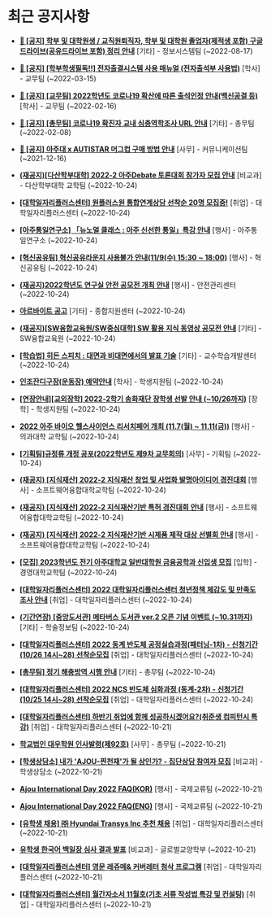 # 최근 공지사항

* **[📌 [공지] 학부 및 대학원생 / 교직원퇴직자, 학부 및 대학원 졸업자(제적생 포함) 구글드라이브(공유드라이브 포함) 정리 안내](http://ajou.ac.kr/kr/ajou/notice.do?mode=view&amp;articleNo=202858&amp;article.offset=0&amp;articleLimit=30)**
 [기타] - 정보시스템팀 (~2022-08-17)

* **[📌 [공지] [학부학생필독!!] 전자출결시스템 사용 매뉴얼 (전자출석부 사용법)](http://ajou.ac.kr/kr/ajou/notice.do?mode=view&amp;articleNo=192571&amp;article.offset=0&amp;articleLimit=30)**
 [학사] - 교무팀 (~2022-03-15)

* **[📌 [공지] [교무팀] 2022학년도 코로나19 확산에 따른 출석인정 안내(백신공결 등)](http://ajou.ac.kr/kr/ajou/notice.do?mode=view&amp;articleNo=180913&amp;article.offset=0&amp;articleLimit=30)**
 [학사] - 교무팀 (~2022-02-16)

* **[📌 [공지] [총무팀] 코로나19 확진자 교내 심층역학조사 URL 안내](http://ajou.ac.kr/kr/ajou/notice.do?mode=view&amp;articleNo=180493&amp;article.offset=0&amp;articleLimit=30)**
 [기타] - 총무팀 (~2022-02-08)

* **[📌 [공지] 아주대 x AUTISTAR 머그컵 구매 방법 안내](http://ajou.ac.kr/kr/ajou/notice.do?mode=view&amp;articleNo=147976&amp;article.offset=0&amp;articleLimit=30)**
 [사무] - 커뮤니케이션팀 (~2021-12-16)

* **[(재공지)[다산학부대학] 2022-2 아주Debate 토론대회 참가자 모집 안내](http://ajou.ac.kr/kr/ajou/notice.do?mode=view&amp;articleNo=205423&amp;article.offset=0&amp;articleLimit=30)**
 [비교과] - 다산학부대학 교학팀 (~2022-10-24)

* **[[대학일자리플러스센터] 원플러스원 통합연계상담 선착순 20명 모집중!](http://ajou.ac.kr/kr/ajou/notice.do?mode=view&amp;articleNo=205421&amp;article.offset=0&amp;articleLimit=30)**
 [취업] - 대학일자리플러스센터 (~2022-10-24)

* **[[아주통일연구소] 「뉴노멀 클래스 : 아주 신선한 통일」특강 안내](http://ajou.ac.kr/kr/ajou/notice.do?mode=view&amp;articleNo=205419&amp;article.offset=0&amp;articleLimit=30)**
 [행사] - 아주통일연구소 (~2022-10-24)

* **[[혁신공유팀] 혁신공유라운지 사용불가 안내(11/9(수) 15:30 ~ 18:00)](http://ajou.ac.kr/kr/ajou/notice.do?mode=view&amp;articleNo=205418&amp;article.offset=0&amp;articleLimit=30)**
 [행사] - 혁신공유팀 (~2022-10-24)

* **[(재공지)2022학년도 연구실 안전 공모전 개최 안내](http://ajou.ac.kr/kr/ajou/notice.do?mode=view&amp;articleNo=205417&amp;article.offset=0&amp;articleLimit=30)**
 [행사] - 안전관리센터 (~2022-10-24)

* **[아르바이트 공고](http://ajou.ac.kr/kr/ajou/notice.do?mode=view&amp;articleNo=205415&amp;article.offset=0&amp;articleLimit=30)**
 [기타] - 종합지원센터 (~2022-10-24)

* **[(재공지)[SW융합교육원/SW중심대학] SW 활용 지식 동영상 공모전 안내](http://ajou.ac.kr/kr/ajou/notice.do?mode=view&amp;articleNo=205414&amp;article.offset=0&amp;articleLimit=30)**
 [기타] - SW융합교육원 (~2022-10-24)

* **[[학습법] 히든 스피치 : 대면과 비대면에서의 발표 기술](http://ajou.ac.kr/kr/ajou/notice.do?mode=view&amp;articleNo=205413&amp;article.offset=0&amp;articleLimit=30)**
 [기타] - 교수학습개발센터 (~2022-10-24)

* **[인조잔디구장(운동장) 예약안내](http://ajou.ac.kr/kr/ajou/notice.do?mode=view&amp;articleNo=205410&amp;article.offset=0&amp;articleLimit=30)**
 [학사] - 학생지원팀 (~2022-10-24)

* **[[연장안내][교외장학] 2022-2학기 송화재단 장학생 선발 안내 (~10/26까지)](http://ajou.ac.kr/kr/ajou/notice.do?mode=view&amp;articleNo=205408&amp;article.offset=0&amp;articleLimit=30)**
 [장학] - 학생지원팀 (~2022-10-24)

* **[2022 아주 바이오 헬스사이언스 리서치페어 개최 (11.7(월) ~ 11.11(금))](http://ajou.ac.kr/kr/ajou/notice.do?mode=view&amp;articleNo=205401&amp;article.offset=0&amp;articleLimit=30)**
 [행사] - 의과대학 교학팀 (~2022-10-24)

* **[[기획팀]규정류 개정 공포(2022학년도 제9차 교무회의)](http://ajou.ac.kr/kr/ajou/notice.do?mode=view&amp;articleNo=205398&amp;article.offset=0&amp;articleLimit=30)**
 [사무] - 기획팀 (~2022-10-24)

* **[(재공지) [지식재산] 2022-2 지식재산 창업 및 사업화 발명아이디어 경진대회](http://ajou.ac.kr/kr/ajou/notice.do?mode=view&amp;articleNo=205395&amp;article.offset=0&amp;articleLimit=30)**
 [행사] - 소프트웨어융합대학교학팀 (~2022-10-24)

* **[(재공지) [지식재산] 2022-2 지식재산기반 특허 경진대회 안내](http://ajou.ac.kr/kr/ajou/notice.do?mode=view&amp;articleNo=205394&amp;article.offset=0&amp;articleLimit=30)**
 [행사] - 소프트웨어융합대학교학팀 (~2022-10-24)

* **[(재공지) [지식재산] 2022-2 지식재산기반 시제품 제작 대상 선별회 안내](http://ajou.ac.kr/kr/ajou/notice.do?mode=view&amp;articleNo=205393&amp;article.offset=0&amp;articleLimit=30)**
 [행사] - 소프트웨어융합대학교학팀 (~2022-10-24)

* **[[모집] 2023학년도 전기 아주대학교 일반대학원 금융공학과 신입생 모집](http://ajou.ac.kr/kr/ajou/notice.do?mode=view&amp;articleNo=205390&amp;article.offset=0&amp;articleLimit=30)**
 [입학] - 경영대학교학팀 (~2022-10-24)

* **[[대학일자리플러스센터] 2022 대학일자리플러스센터 청년정책 체감도 및 만족도 조사 안내](http://ajou.ac.kr/kr/ajou/notice.do?mode=view&amp;articleNo=205389&amp;article.offset=0&amp;articleLimit=30)**
 [취업] - 대학일자리플러스센터 (~2022-10-24)

* **[(기간연장) [중앙도서관] 메타버스 도서관 ver.2 오픈 기념 이벤트 (~10.31까지)](http://ajou.ac.kr/kr/ajou/notice.do?mode=view&amp;articleNo=205386&amp;article.offset=0&amp;articleLimit=30)**
 [기타] - 학술정보팀 (~2022-10-24)

* **[[대학일자리플러스센터] 2022 동계 반도체 공정실습과정(패터닝-1차) - 신청기간(10/26 14시~28) 선착순모집](http://ajou.ac.kr/kr/ajou/notice.do?mode=view&amp;articleNo=205384&amp;article.offset=0&amp;articleLimit=30)**
 [취업] - 대학일자리플러스센터 (~2022-10-24)

* **[[총무팀] 정기 해충방역 시행 안내](http://ajou.ac.kr/kr/ajou/notice.do?mode=view&amp;articleNo=205383&amp;article.offset=0&amp;articleLimit=30)**
 [기타] - 총무팀 (~2022-10-24)

* **[[대학일자리플러스센터] 2022 NCS 반도체 심화과정 (동계-2차) - 신청기간(10/25 14시~28) 선착순모집](http://ajou.ac.kr/kr/ajou/notice.do?mode=view&amp;articleNo=205382&amp;article.offset=0&amp;articleLimit=30)**
 [취업] - 대학일자리플러스센터 (~2022-10-24)

* **[[대학일자리플러스센터] 하반기 취업에 함께 성공하시겠어요?(취준생 컴피턴시 특강)](http://ajou.ac.kr/kr/ajou/notice.do?mode=view&amp;articleNo=205372&amp;article.offset=0&amp;articleLimit=30)**
 [취업] - 대학일자리플러스센터 (~2022-10-21)

* **[학교법인 대우학원 인사발령(제92호)](http://ajou.ac.kr/kr/ajou/notice.do?mode=view&amp;articleNo=205371&amp;article.offset=0&amp;articleLimit=30)**
 [사무] - 총무팀 (~2022-10-21)

* **[[학생상담소] 내가 &#x27;AJOU-찐천재&#x27;가 될 상인가? - 집단상담 참여자 모집](http://ajou.ac.kr/kr/ajou/notice.do?mode=view&amp;articleNo=205370&amp;article.offset=0&amp;articleLimit=30)**
 [비교과] - 학생상담소 (~2022-10-21)

* **[Ajou International Day 2022 FAQ(KOR)](http://ajou.ac.kr/kr/ajou/notice.do?mode=view&amp;articleNo=205369&amp;article.offset=0&amp;articleLimit=30)**
 [행사] - 국제교류팀 (~2022-10-21)

* **[Ajou International Day 2022 FAQ(ENG)](http://ajou.ac.kr/kr/ajou/notice.do?mode=view&amp;articleNo=205368&amp;article.offset=0&amp;articleLimit=30)**
 [행사] - 국제교류팀 (~2022-10-21)

* **[[유학생 채용] ㈜ Hyundai Transys Inc 추천 채용](http://ajou.ac.kr/kr/ajou/notice.do?mode=view&amp;articleNo=205365&amp;article.offset=0&amp;articleLimit=30)**
 [취업] - 대학일자리플러스센터 (~2022-10-21)

* **[유학생 한국어 백일장 심사 결과 발표](http://ajou.ac.kr/kr/ajou/notice.do?mode=view&amp;articleNo=205361&amp;article.offset=0&amp;articleLimit=30)**
 [비교과] - 글로벌교양학부 (~2022-10-21)

* **[[대학일자리플러스센터] 영문 레쥬메&amp; 커버레터 첨삭 프로그램](http://ajou.ac.kr/kr/ajou/notice.do?mode=view&amp;articleNo=205360&amp;article.offset=0&amp;articleLimit=30)**
 [취업] - 대학일자리플러스센터 (~2022-10-21)

* **[[대학일자리플러스센터] 월간자소서 11월호(기초 서류 작성법 특강 및 컨설팅)](http://ajou.ac.kr/kr/ajou/notice.do?mode=view&amp;articleNo=205359&amp;article.offset=0&amp;articleLimit=30)**
 [취업] - 대학일자리플러스센터 (~2022-10-21)
